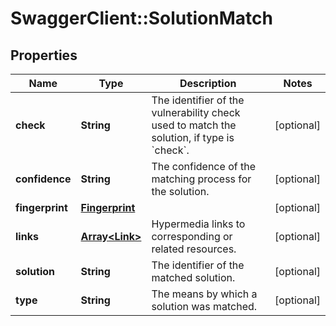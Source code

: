 # SwaggerClient::SolutionMatch

## Properties
Name | Type | Description | Notes
------------ | ------------- | ------------- | -------------
**check** | **String** | The identifier of the vulnerability check used to match the solution, if type is &#x60;check&#x60;. | [optional] 
**confidence** | **String** | The confidence of the matching process for the solution. | [optional] 
**fingerprint** | [**Fingerprint**](Fingerprint.md) |  | [optional] 
**links** | [**Array&lt;Link&gt;**](Link.md) | Hypermedia links to corresponding or related resources. | [optional] 
**solution** | **String** | The identifier of the matched solution. | [optional] 
**type** | **String** | The means by which a solution was matched. | [optional] 

